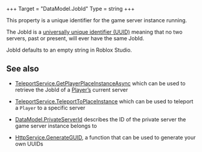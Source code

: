 +++
Target = "DataModel.JobId"
Type = string
+++

This property is a unique identifier for the game server instance running.The JobId is a [universally unique identifier (UUID)][1] meaning that no two servers, past or present, will ever have the same JobId.JobId defaults to an empty string in Roblox Studio.## See also - [TeleportService.GetPlayerPlaceInstanceAsync](https://developer.roblox.com/api-reference/function/TeleportService/GetPlayerPlaceInstanceAsync) which can be used to retrieve the JobId of a [Player’s](https://developer.roblox.com/api-reference/class/Player) current server - [TeleportService.TeleportToPlaceInstance](https://developer.roblox.com/api-reference/function/TeleportService/TeleportToPlaceInstance) which can be used to teleport a `Player` to a specific server - [DataModel.PrivateServerId](https://developer.roblox.com/api-reference/property/DataModel/PrivateServerId) describes the ID of the private server the game server instance belongs to - [HttpService.GenerateGUID](https://developer.roblox.com/api-reference/function/HttpService/GenerateGUID), a function that can be used to generate your own UUIDs[1]: https://en.wikipedia.org/wiki/Universally_unique_identifier
